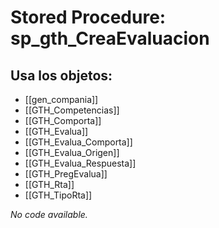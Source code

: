 # Stored Procedure: sp_gth_CreaEvaluacion

## Usa los objetos:
- [[gen_compania]]
- [[GTH_Competencias]]
- [[GTH_Comporta]]
- [[GTH_Evalua]]
- [[GTH_Evalua_Comporta]]
- [[GTH_Evalua_Origen]]
- [[GTH_Evalua_Respuesta]]
- [[GTH_PregEvalua]]
- [[GTH_Rta]]
- [[GTH_TipoRta]]

*No code available.*
